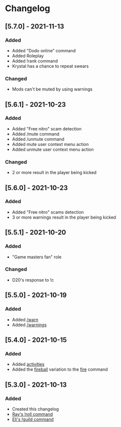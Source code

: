 # Changelog
<!-- All notable changes to this project (post version 5.3.0) will be documented in this file.

The format is based on [Keep a Changelog](https://keepachangelog.com/en/1.0.0/),
and this project adheres to [Semantic Versioning](https://semver.org/spec/v2.0.0.html). -->

<!-- 
## [Unreleased]

## [0.0.0] - year-month-day
### Added

### Changed

### Removed
 -->
## [5.7.0] - 2021-11-13
### Added
- Added "Dodo online" command
- Added Roleplay
- Added !rank command
- Krystal has a chance to repeat swears
### Changed
- Mods can't be muted by using warnings


## [5.6.1] - 2021-10-23
### Added
- Added "Free nitro" scam detection
- Added /mute command
- Added /unmute command
- Added mute user context menu action
- Added unmute user context menu action
### Changed
- 2  or more result in the player being kicked

## [5.6.0] - 2021-10-23
### Added
- Added "Free nitro" scams detection
- 3 or more warnings result in the player being kicked
## [5.5.1] - 2021-10-20
### Added
- "Game masters fan" role
### Changed
- D20's response to !c

## [5.5.0] - 2021-10-19
### Added
- Added [/warn][warn]
- Added [/warnings][warnings]

## [5.4.0] - 2021-10-15
### Added
- Added [activities][activities]
- Added the [fireball][fireball] variation to the [fire][fire] command


## [5.3.0] - 2021-10-13
### Added
- Created this changelog
- [Ray's !roll command][!roll]
- [Eli's !guild command][!guild]








[!roll]: https://github.com/PrincessCyanMarine/TriviumComicsBots/wiki/roll "Open on wiki"
[!guild]: 
https://github.com/PrincessCyanMarine/TriviumComicsBots/wiki/Guild "Open on wiki"
[activities]: https://github.com/PrincessCyanMarine/TriviumComicsBots/wiki/Activities "Open on wiki"
[fireball]: https://github.com/PrincessCyanMarine/TriviumComicsBots/wiki/fire#fireball "Open on wiki"
[fire]: https://github.com/PrincessCyanMarine/TriviumComicsBots/wiki/fire "Open on wiki"
[warn]: https://github.com/PrincessCyanMarine/TriviumComicsBots/wiki/warn "Open on wiki"
[warnings]: https://github.com/PrincessCyanMarine/TriviumComicsBots/wiki/warnings "Open on wiki"